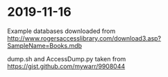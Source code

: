 # 2019-11-16

Example databases downloaded from
http://www.rogersaccesslibrary.com/download3.asp?SampleName=Books.mdb

dump.sh and AccessDump.py taken from
https://gist.github.com/mywarr/9908044
